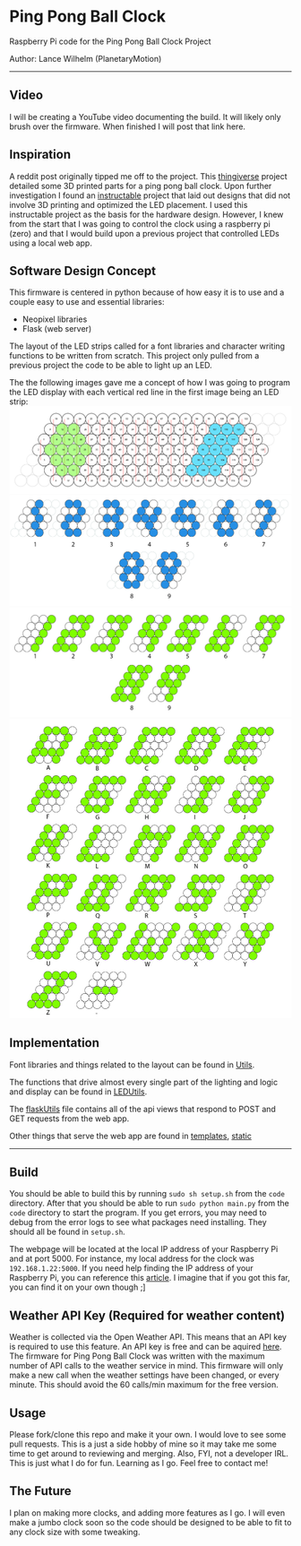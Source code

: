 
# Ping Pong Ball Clock

Raspberry Pi code for the Ping Pong Ball Clock Project

Author: Lance Wilhelm (PlanetaryMotion)

---

## Video

I will be creating a YouTube video documenting the build. It will likely only brush over the firmware. When finished I will post that link here.

## Inspiration

A reddit post originally tipped me off to the project. This [thingiverse](https://www.thingiverse.com/thing:4091854) project detailed some 3D printed parts for a ping pong ball clock. Upon further investigation I found an [instructable](https://www.instructables.com/id/Ping-Pong-Ball-LED-Clock/) project that laid out designs that did not involve 3D printing and optimized the LED placement. I used this instructable project as the basis for the hardware design. However, I knew from the start that I was going to control the clock using a raspberry pi (zero) and that I would build upon a previous project that controlled LEDs using a local web app.

## Software Design Concept

This firmware is centered in python because of how easy it is to use and a couple easy to use and essential libraries:

- Neopixel libraries
- Flask (web server)

The layout of the LED strips called for a font libraries and character writing functions to be written from scratch. This project only pulled from a previous project the code to be able to light up an LED. 

The the following images gave me a concept of how I was going to program the LED display with each vertical red line in the first image being an LED strip:
![layout concept](imgs/layout&#32;visualizer-01.jpg)
![layout concept](imgs/layout&#32;visualizer-02.jpg)
![layout concept](imgs/layout&#32;visualizer-03.jpg)
![layout concept](imgs/layout&#32;visualizer-04.jpg)

## Implementation

Font libraries and things related to the layout can be found in [Utils](code/Utils.py). 

The functions that drive almost every single part of the lighting and logic and display can be found in [LEDUtils](code/LEDUtils.py).

The [flaskUtils](code/flaskUtils.py) file contains all of the api views that respond to POST and GET requests from the web app.

Other things that serve the web app are found in [templates](code/templates/), [static](code/static/)

---

## Build

You should be able to build this by running `sudo sh setup.sh` from the `code` directory. After that you should be able to run `sudo python main.py` from the `code` directory to start the program. If you get errors, you may need to debug from the error logs to see what packages need installing. They should all be found in `setup.sh`.

The webpage will be located at the local IP address of your Raspberry Pi and at port 5000. For instance, my local address for the clock was `192.168.1.22:5000`. If you need help finding the IP address of your Raspberry Pi, you can reference this [article](https://www.raspberrypi.org/documentation/remote-access/ip-address.md). I imagine that if you got this far, you can find it on your own though ;]

## Weather API Key (Required for weather content)

Weather is collected via the Open Weather API. This means that an API key is required to use this feature. An API key is free and can be aquired [here](https://openweathermap.org/appid). The firmware for Ping Pong Ball Clock was written with the maximum number of API calls to the weather service in mind. This firmware will only make a new call when the weather settings have been changed, or every minute. This should avoid the 60 calls/min maximum for the free version.

## Usage

Please fork/clone this repo and make it your own. I would love to see some pull requests. This is a just a side hobby of mine so it may take me some time to get around to reviewing and merging. Also, FYI, not a developer IRL. This is just what I do for fun. Learning as I go. Feel free to contact me! 

## The Future

I plan on making more clocks, and adding more features as I go. I will even make a jumbo clock soon so the code should be designed to be able to fit to any clock size with some tweaking. 
